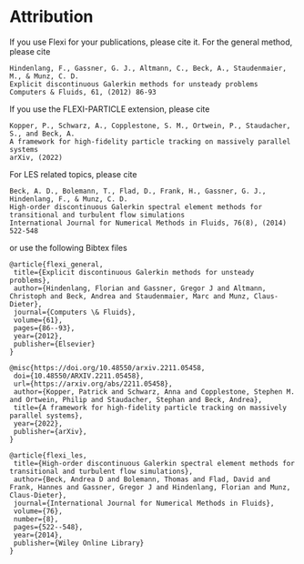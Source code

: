 # Attribution

If you use Flexi for your publications, please cite it. 
For the general method, please cite
```
Hindenlang, F., Gassner, G. J., Altmann, C., Beck, A., Staudenmaier, M., & Munz, C. D.
Explicit discontinuous Galerkin methods for unsteady problems
Computers & Fluids, 61, (2012) 86-93
```
If you use the FLEXI-PARTICLE extension, please cite
```
Kopper, P., Schwarz, A., Copplestone, S. M., Ortwein, P., Staudacher, S., and Beck, A.
A framework for high-fidelity particle tracking on massively parallel systems
arXiv, (2022)
```
For LES related topics, please cite
```
Beck, A. D., Bolemann, T., Flad, D., Frank, H., Gassner, G. J., Hindenlang, F., & Munz, C. D.
High‐order discontinuous Galerkin spectral element methods for transitional and turbulent flow simulations
International Journal for Numerical Methods in Fluids, 76(8), (2014) 522-548
```
or use the following Bibtex files

    @article{flexi_general,
     title={Explicit discontinuous Galerkin methods for unsteady problems},
     author={Hindenlang, Florian and Gassner, Gregor J and Altmann, Christoph and Beck, Andrea and Staudenmaier, Marc and Munz, Claus-Dieter},
     journal={Computers \& Fluids},
     volume={61},
     pages={86--93},
     year={2012},
     publisher={Elsevier}
    }

    @misc{https://doi.org/10.48550/arxiv.2211.05458,
     doi={10.48550/ARXIV.2211.05458},
     url={https://arxiv.org/abs/2211.05458},
     author={Kopper, Patrick and Schwarz, Anna and Copplestone, Stephen M. and Ortwein, Philip and Staudacher, Stephan and Beck, Andrea},
     title={A framework for high-fidelity particle tracking on massively parallel systems},
     year={2022},
     publisher={arXiv},
    }

    @article{flexi_les,
     title={High-order discontinuous Galerkin spectral element methods for transitional and turbulent flow simulations},
     author={Beck, Andrea D and Bolemann, Thomas and Flad, David and Frank, Hannes and Gassner, Gregor J and Hindenlang, Florian and Munz, Claus-Dieter},
     journal={International Journal for Numerical Methods in Fluids},
     volume={76},
     number={8},
     pages={522--548},
     year={2014},
     publisher={Wiley Online Library}
    }
